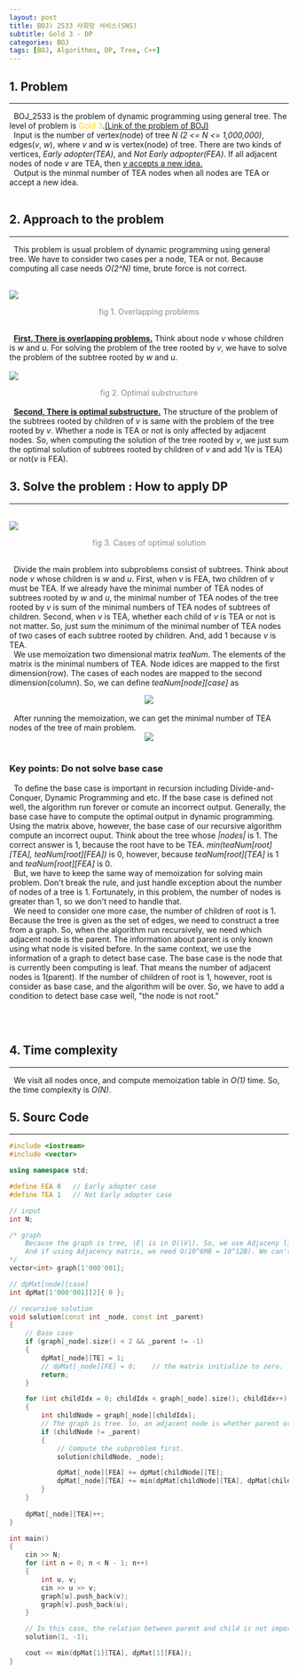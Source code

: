 ```yaml
---
layout: post
title: BOJ) 2533 사회망 서비스(SNS)
subtitle: Gold 3 - DP
categories: BOJ
tags: [BOJ, Algorithms, DP, Tree, C++]
---
```

## 1. Problem
<hr>
&nbsp;&nbsp;BOJ_2533 is the problem of dynamic programming using general tree. The level of problem is <span style="color:gold">Gold 3</span>.<a href="https://www.acmicpc.net/problem/2533">(Link of the problem of BOJ)</a><br/>
&nbsp;&nbsp;Input is the number of vertex(node) of tree <i>N (2 <= N <= 1,000,000)</i>, edges(<i>v</i>, <i>w</i>), where <i>v</i> and <i>w</i> is vertex(node) of tree. There are two kinds of vertices, <i>Early adopter(TEA)</i>, and <i>Not Early adpopter(FEA)</i>. If all adjacent nodes of node <i>v</i> are TEA, then <u><i>v</i> accepts a new idea.</u><br/>
&nbsp;&nbsp;Output is the minmal number of TEA nodes when all nodes are TEA or accept a new idea.
<br/><br/>

## 2. Approach to the problem
<hr>
&nbsp;&nbsp;This problem is usual problem of dynamic programming using general tree. We have to consider two cases per a node, TEA or not. Because computing all case needs <i>O(2^N)</i> time, brute force is not correct.<br/>

<br/><img src = "https://user-images.githubusercontent.com/80208196/213157158-dc90b492-bea9-4c0f-b47d-41a6cbebe039.PNG"><center><span style = "opacity:0.5">fig 1. Overlapping problems</span></center><br/>

&nbsp;&nbsp;<b><u>First, There is overlapping problems.</u></b> Think about node <i>v</i> whose children is <i>w</i> and <i>u</i>. For solving the problem of the tree rooted by <i>v</i>, we have to solve the problem of the subtree rooted by <i>w</i> and <i>u</i>.<br/>
<br/><img src = "https://user-images.githubusercontent.com/80208196/213156410-8de2e5bf-c68c-4938-956c-a37325d5b64c.PNG"><center><span style = "opacity:0.5">fig 2. Optimal substructure</span></center><br/>
&nbsp;&nbsp;<b><u>Second, There is optimal substructure.</u></b> The structure of the problem of the subtrees rooted by children of <i>v</i> is same with the problem of the tree rooted by <i>v</i>. Whether a node is TEA or not is only affected by adjacent nodes. So, when computing the solution of the tree rooted by <i>v</i>, we just sum the optimal solution of subtrees rooted by children of <i>v</i> and add 1(<i>v</i> is TEA) or not(<i>v</i> is FEA).

## 3. Solve the problem : How to apply DP
<hr>

<br/><img src = "https://user-images.githubusercontent.com/80208196/213156415-c6ca4fba-107f-49dd-804d-825a89d4f6ef.PNG"><center><span style = "opacity:0.5">fig 3. Cases of optimal solution</span></center><br/>

&nbsp;&nbsp;Divide the main problem into subproblems consist of subtrees. Think about node <i>v</i> whose children is <i>w</i> and <i>u</i>. First, when <i>v</i> is FEA, two children of <i>v</i> must be TEA. If we already have the minimal number of TEA nodes of subtrees rooted by <i>w</i> and <i>u</i>, the minimal number of TEA nodes of the tree rooted by <i>v</i> is sum of the minimal numbers of TEA nodes of subtrees of children. Second, when <i>v</i> is TEA, whether each child of <i>v</i> is TEA or not is not matter. So, just sum the minimum of the minimal number of TEA nodes of two cases of each subtree rooted by children. And, add 1 because <i>v</i> is TEA.<br/>
&nbsp;&nbsp;We use memoization two dimensional matrix <i>teaNum</i>. The elements of the matrix is the minimal numbers of TEA. Node idices are mapped to the first dimension(row). The cases of each nodes are mapped to the second dimension(column). So, we can define <i>teaNum[node][case]</i> as
<center><img src = "https://user-images.githubusercontent.com/80208196/213097221-c7723427-79c3-4ce0-b1d8-f13589d0cd7e.png"></center><br/>
&nbsp;&nbsp;After running the memoization, we can get the minimal number of TEA nodes of the tree of main problem.
<center><img src = "https://user-images.githubusercontent.com/80208196/213100206-10482466-07fa-47d6-8e78-81a0d38b062d.png"></center><br/>

### Key points: Do not solve base case
&nbsp;&nbsp;To define the base case is important in recursion including Divide-and-Conquer, Dynamic Programming and etc. If the base case is defined not well, the algorithm run forever or comute an incorrect output. Generally, the base case have to compute the optimal output in dynamic programming. Using the matrix above, however, the base case of our recursive algorithm compute an incorrect ouput. Think about the tree whose <i>|nodes|</i> is 1. The correct answer is 1, because the root have to be TEA. <i>min(teaNum[root][TEA], teaNum[root][FEA])</i> is 0, however, because <i>teaNum[root][TEA]</i> is 1 and <i>teaNum[root][FEA]</i> is 0.<br/>
&nbsp;&nbsp;But, we have to keep the same way of memoization for solving main problem. Don't break the rule, and just handle exception about the number of nodes of a tree is 1. Fortunately, in this problem, the number of nodes is greater than 1, so we don't need to handle that.<br/>
&nbsp;&nbsp;We need to consider one more case, the number of children of root is 1. Because the tree is given as the set of edges, we need to construct a tree from a graph. So, when the algorithm run recursively, we need which adjacent node is the parent. The information about parent is only known using what node is visited before. In the same context, we use the information of a graph to detect base case. The base case is the node that is currently been computing is leaf. That means the number of adjacent nodes is 1(parent). If the number of children of root is 1, however, root is consider as base case, and the algorithm will be over. So, we have to add a condition to detect base case well, "the node is not root."

<br/><br/>

## 4. Time complexity
<hr>
&nbsp;&nbsp;We visit all nodes once, and compute memoization table in <i>O(1)</i> time. So, the time complexity is <i>O(N)</i>.

## 5. Sourc Code
<hr>

```cpp
#include <iostream>
#include <vector>

using namespace std;

#define FEA 0	// Early adopter case
#define TEA 1	// Not Early adopter case

// input
int N;

/* graph
    Because the graph is tree, |E| is in O(|V|). So, we use Adjaceny list representation.
    And if using Adjacency matrix, we need O(10^6MB = 10^12B). We can't use that because the limit of memory usage is 256MB.
*/
vector<int> graph[1'000'001];

// dpMat[node][case]
int dpMat[1'000'001][2]{ 0 };

// recursive solution
void solution(const int _node, const int _parent)
{
	// Base case
	if (graph[_node].size() < 2 && _parent != -1)
	{
		dpMat[_node][TE] = 1;
		// dpMat[_node][FE] = 0;	// the matrix initialize to zero.
		return;
	}

	for (int childIdx = 0; childIdx < graph[_node].size(); childIdx++)
	{
		int childNode = graph[_node][childIdx];
		// The graph is tree. So, an adjacent node is whether parent or child.
		if (childNode != _parent)
		{
			// Compute the subproblem first.
			solution(childNode, _node);

			dpMat[_node][FEA] += dpMat[childNode][TE];
			dpMat[_node][TEA] += min(dpMat[childNode][TEA], dpMat[childNode][FEA]);
		}
	}
	
	dpMat[_node][TEA]++;
}

int main()
{
	cin >> N;
	for (int n = 0; n < N - 1; n++)
	{
		int u, v;
		cin >> u >> v;
		graph[u].push_back(v);
		graph[v].push_back(u);
	}

	// In this case, the relation between parent and child is not important. Because the important thing is 'adjacency', which node is start node is not matter.
	solution(1, -1);

	cout << min(dpMat[1][TEA], dpMat[1][FEA]);
}
```